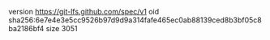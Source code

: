 version https://git-lfs.github.com/spec/v1
oid sha256:6e7e4e3e5cc9526b97d9d9a314fafe465ec0ab88139ced8b3bf05c8ba2186bf4
size 3051
